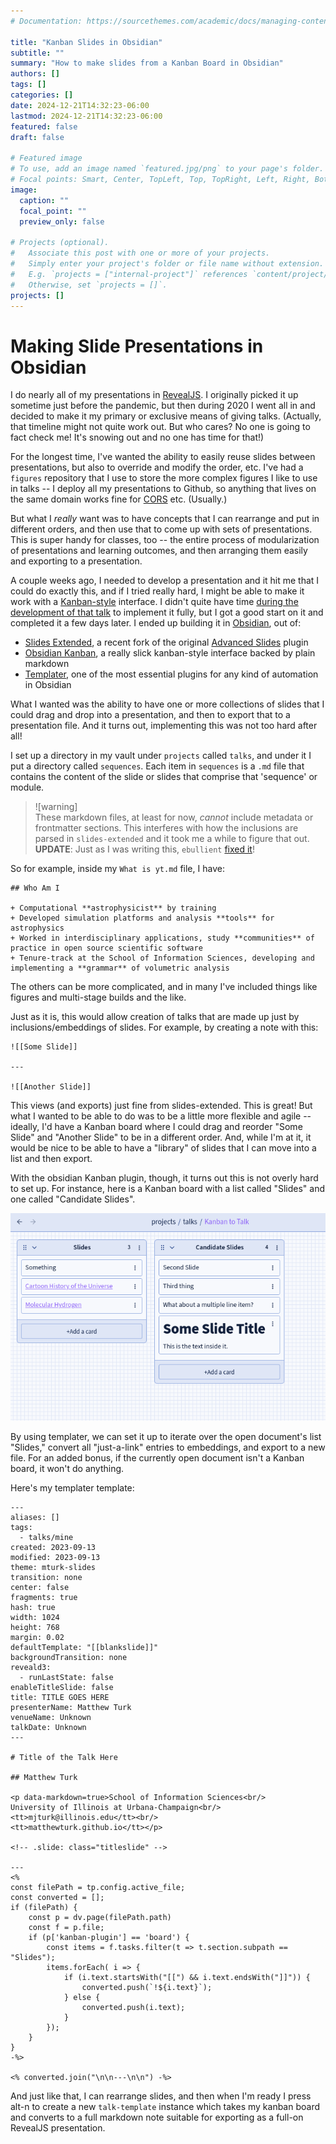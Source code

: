 ```yaml
---
# Documentation: https://sourcethemes.com/academic/docs/managing-content/

title: "Kanban Slides in Obsidian"
subtitle: ""
summary: "How to make slides from a Kanban Board in Obsidian"
authors: []
tags: []
categories: []
date: 2024-12-21T14:32:23-06:00
lastmod: 2024-12-21T14:32:23-06:00
featured: false
draft: false

# Featured image
# To use, add an image named `featured.jpg/png` to your page's folder.
# Focal points: Smart, Center, TopLeft, Top, TopRight, Left, Right, BottomLeft, Bottom, BottomRight.
image:
  caption: ""
  focal_point: ""
  preview_only: false

# Projects (optional).
#   Associate this post with one or more of your projects.
#   Simply enter your project's folder or file name without extension.
#   E.g. `projects = ["internal-project"]` references `content/project/deep-learning/index.md`.
#   Otherwise, set `projects = []`.
projects: []
---
```


# Making Slide Presentations in Obsidian

I do nearly all of my presentations in [RevealJS](https://revealjs.com/).  I originally picked it up sometime just before the pandemic, but then during 2020 I went all in and decided to make it my primary or exclusive means of giving talks.  (Actually, that timeline might not quite work out.  But who cares?  No one is going to fact check me!  It's snowing out and no one has time for that!)

For the longest time, I've wanted the ability to easily reuse slides between presentations, but also to override and modify the order, etc.  I've had a `figures` repository that I use to store the more complex figures I like to use in talks -- I deploy all my presentations to Github, so anything that lives on the same domain works fine for [CORS](https://en.wikipedia.org/wiki/Cross-origin_resource_sharing) etc.  (Usually.)

But what I *really* want was to have concepts that I can rearrange and put in different orders, and then use that to come up with sets of presentations.  This is super handy for classes, too -- the entire process of modularization of presentations and learning outcomes, and then arranging them easily and exporting to a presentation.

A couple weeks ago, I needed to develop a presentation and it hit me that I could do exactly this, and if I tried really hard, I might be able to make it work with a [Kanban-style](https://en.wikipedia.org/wiki/Kanban_board) interface.  I didn't quite have time [during the development of that talk](https://www.youtube.com/watch?v=aKUGQkyAMco) to implement it fully, but I got a good start on it and completed it a few days later.  I ended up building it in [Obsidian](https://obsidian.md), out of:

- [Slides Extended](https://github.com/ebullient/obsidian-slides-extended), a recent fork of the original [Advanced Slides](https://mszturc.github.io/obsidian-advanced-slides/) plugin
- [Obsidian Kanban](https://github.com/mgmeyers/obsidian-kanban), a really slick kanban-style interface backed by plain markdown
- [Templater](https://silentvoid13.github.io/Templater/introduction.html), one of the most essential plugins for any kind of automation in Obsidian

What I wanted was the ability to have one or more collections of slides that I could drag and drop into a presentation, and then to export that to a presentation file.  And it turns out, implementing this was not too hard after all!

I set up a directory in my vault under `projects` called `talks`, and under it I put a directory called `sequences`.  Each item in `sequences` is a `.md` file that contains the content of the slide or slides that comprise that 'sequence' or module.

>![warning]  
>These markdown files, at least for now, *cannot* include metadata or frontmatter sections.  This interferes with how the inclusions are parsed in `slides-extended` and it took me a while to figure that out.  
>**UPDATE**: Just as I was writing this, `ebullient` [fixed it](https://github.com/ebullient/obsidian-slides-extended/issues/69)!

So for example, inside my `What is yt.md` file, I have:

```
## Who Am I

+ Computational **astrophysicist** by training
+ Developed simulation platforms and analysis **tools** for astrophysics
+ Worked in interdisciplinary applications, study **communities** of practice in open source scientific software
+ Tenure-track at the School of Information Sciences, developing and implementing a **grammar** of volumetric analysis
```

The others can be more complicated, and in many I've included things like figures and multi-stage builds and the like.

Just as it is, this would allow creation of talks that are made up just by inclusions/embeddings of slides.  For example, by creating a note with this:

```
![[Some Slide]]

---

![[Another Slide]]
```

This views (and exports) just fine from slides-extended.  This is great!  But what I wanted to be able to do was to be a little more flexible and agile -- ideally, I'd have a Kanban board where I could drag and reorder "Some Slide" and "Another Slide" to be in a different order.  And, while I'm at it, it would be nice to be able to have a "library" of slides that I can move into a list and then export.

With the obsidian Kanban plugin, though, it turns out this is not overly hard to set up.  For instance, here is a Kanban board with a list called "Slides" and one called "Candidate Slides".

![](kanban-slides.png)

By using templater, we can set it up to iterate over the open document's list "Slides," convert all "just-a-link" entries to embeddings, and export to a new file.  For an added bonus, if the currently open document isn't a Kanban board, it won't do anything.

Here's my templater template:

```
---
aliases: []
tags:
  - talks/mine
created: 2023-09-13
modified: 2023-09-13
theme: mturk-slides
transition: none
center: false
fragments: true
hash: true
width: 1024
height: 768
margin: 0.02
defaultTemplate: "[[blankslide]]"
backgroundTransition: none
reveald3:
  - runLastState: false
enableTitleSlide: false
title: TITLE GOES HERE
presenterName: Matthew Turk
venueName: Unknown
talkDate: Unknown
---

# Title of the Talk Here

## Matthew Turk

<p data-markdown=true>School of Information Sciences<br/>
University of Illinois at Urbana-Champaign<br/>
<tt>mjturk@illinois.edu</tt><br/>
<tt>matthewturk.github.io</tt></p>

<!-- .slide: class="titleslide" -->

---
<%
const filePath = tp.config.active_file;
const converted = [];
if (filePath) {
	const p = dv.page(filePath.path)
	const f = p.file;
	if (p['kanban-plugin'] == 'board') {
		const items = f.tasks.filter(t => t.section.subpath == "Slides");
		items.forEach( i => {
			if (i.text.startsWith("[[") && i.text.endsWith("]]")) {
				converted.push(`!${i.text}`);
			} else {
				converted.push(i.text);
			}
		});
	}
}
-%>

<% converted.join("\n\n---\n\n") -%>

```

And just like that, I can rearrange slides, and then when I'm ready I press alt-n to create a new `talk-template` instance which takes my kanban board and converts to a full markdown note suitable for exporting as a full-on RevealJS presentation.
